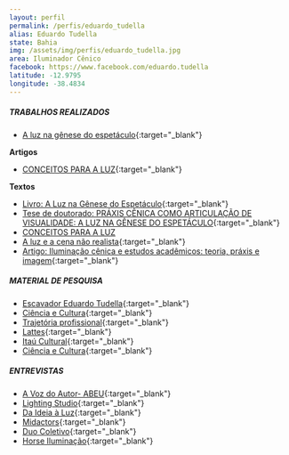 ```yaml
---
layout: perfil
permalink: /perfis/eduardo_tudella
alias: Eduardo Tudella
state: Bahia
img: /assets/img/perfis/eduardo_tudella.jpg
area: Iluminador Cênico
facebook: https://www.facebook.com/eduardo.tudella
latitude: -12.9795
longitude: -38.4834
---
```


##### **TRABALHOS REALIZADOS**

- [A luz na gênese do espetáculo](http://www.edufba.ufba.br/2017/10/a-luz-na-genese-do-espetaculo/){:target="_blank"}

**Artigos**

- [CONCEITOS PARA A LUZ](https://www.academia.edu/3886472/CONCEITOS_PARA_A_LUZ_por_Eduardo_Tudella%3Fauto%3Ddownload&ved=2ahUKEwjk0c3CpMTrAhVkH7kGHZlTAhYQFjAGegQIAxAB&usg=AOvVaw1geFlvjnqrg6Z4_CMXW0wt&cshid=1598838319345){:target="_blank"}

**Textos**

- [Livro: A Luz na Gênese do Espetáculo](https://www.amazon.com.br/luz-g%C3%AAnese-espet%C3%A1culo-Eduardo-Tudella-ebook/dp/B07ZL4N1FK){:target="_blank"}
- [Tese de doutorado: PRÁXIS CÊNICA COMO ARTICULAÇÃO DE VISUALIDADE: A LUZ NA GÊNESE DO ESPETÁCULO](https://spescoladeteatro.org.br/caderno-de-luz/arquivos/eduardo-tudella-praxis-cenica-como-articulacao-de-visualidade.pdf){:target="_blank"}
- [CONCEITOS PARA A LUZ](https://www.academia.edu/3886472/CONCEITOS_PARA_A_LUZ_por_Eduardo_Tudella?auto=download)
- [A luz e a cena não realista](http://books.scielo.org/id/vwkqq/pdf/tudella-9788523218584-14.pdf){:target="_blank"}
- [Artigo: Iluminação cênica e estudos acadêmicos: teoria, práxis e imagem](file:///C:/Users/Meu%20Computador/Downloads/12459-Texto%20do%20artigo-41575-1-10-20180423.pdf){:target="_blank"}

##### **MATERIAL DE PESQUISA**

- [Escavador Eduardo Tudella](https://www.escavador.com/sobre/5203885/eduardo-augusto-da-silva-tudella){:target="_blank"}
- [Ciência e Cultura](http://www.cienciaecultura.ufba.br/agenciadenoticias/pesquisadores/eduardo-augusto-da-silva-tudella/){:target="_blank"}
- [Trajetória profissional](http://www.edufba.ufba.br/2018/12/eduardo-tudella/){:target="_blank"}
- [Lattes](http://lattes.cnpq.br/3273156956850260){:target="_blank"}
- [Itaú Cultural](https://enciclopedia.itaucultural.org.br/pessoa456276/eduardo-tudella){:target="_blank"}
- [Ciência e Cultura](http://www.cienciaecultura.ufba.br/agenciadenoticias/pesquisadores/eduardo-augusto-da-silva-tudella/){:target="_blank"}

##### **ENTREVISTAS**

- [A Voz do Autor- ABEU](https://www.abeu.org.br/farol/abeu/blog/voz-do-autor/a-voz-do-autor/44007){:target="_blank"}
- [Lighting Studio](https://www.youtube.com/watch?v=MzWgne57iDw){:target="_blank"}
- [Da Ideia à Luz](https://www.youtube.com/watch?v=Bfp2BysS1Pw){:target="_blank"}
- [Midactors](https://www.youtube.com/watch?v=OoS-MVSWKAE){:target="_blank"}
- [Duo Coletivo](https://www.youtube.com/watch?v=GoklVuseiq8){:target="_blank"}
- [Horse Iluminação](https://www.youtube.com/watch?v=SHZsC_8ce5c){:target="_blank"}
